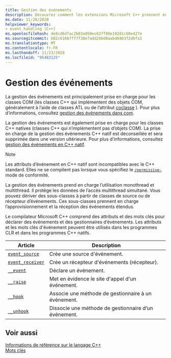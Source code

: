 ```yaml
---
title: Gestion des événements
description: Découvrez comment les extensions Microsoft C++ prennent en charge la gestion des événements COM et natifs.
ms.date: 11/20/2020
helpviewer_keywords:
- event handling [C++]
ms.openlocfilehash: de8cd6dfac2b83e850ec62ff88e192d1c60e427e
ms.sourcegitcommit: b02c61667ff7f38e7add266d0aabd8463f2dbfa1
ms.translationtype: MT
ms.contentlocale: fr-FR
ms.lasthandoff: 11/23/2020
ms.locfileid: "95483125"
---
```

# <a name="event-handling"></a>Gestion des événements

La gestion des événements est principalement prise en charge pour les classes COM (les classes C++ qui implémentent des objets COM, généralement à l’aide de classes ATL ou de l’attribut [coclasse](../windows/attributes/coclass.md) ). Pour plus d’informations, consultez [gestion des événements dans com](../cpp/event-handling-in-com.md).

La gestion des événements est également prise en charge pour les classes C++ natives (classes C++ qui n’implémentent pas d’objets COM). La prise en charge de la gestion des événements C++ natif est déconseillée et sera supprimée dans une version ultérieure. Pour plus d’informations, consultez [gestion des événements en C++ natif](../cpp/event-handling-in-native-cpp.md).

> [!NOTE]
> Les attributs d’événement en C++ natif sont incompatibles avec le C++ standard. Elles ne se compilent pas lorsque vous spécifiez le [`/permissive-`](../build/reference/permissive-standards-conformance.md) mode de conformité.

La gestion des événements prend en charge l’utilisation monothread et multithread. Il protège les données de l’accès multithread simultané. Vous pouvez dériver des sous-classes à partir de classes de source ou de récepteur d’événements. Ces sous-classes prennent en charge l’approvisionnement et la réception des événements étendus.

Le compilateur Microsoft C++ comprend des attributs et des mots clés pour déclarer des événements et des gestionnaires d’événements. Les attributs et les mots clés d'événement peuvent être utilisés dans les programmes CLR et dans les programmes C++ natifs.

| Article | Description |
|--|--|
| [`event_source`](../windows/attributes/event-source.md) | Crée une source d'événement. |
| [`event_receiver`](../windows/attributes/event-receiver.md) | Crée un récepteur d'événements (récepteur). |
| [`__event`](../cpp/event.md) | Déclare un événement. |
| [`__raise`](../cpp/raise.md) | Met en évidence le site d'appel d'un événement. |
| [`__hook`](../cpp/hook.md) | Associe une méthode de gestionnaire à un événement. |
| [`__unhook`](../cpp/unhook.md) | Dissocie une méthode de gestionnaire d’un événement. |

## <a name="see-also"></a>Voir aussi

[Informations de référence sur le langage C++](../cpp/cpp-language-reference.md)\
[Mots clés](../cpp/keywords-cpp.md)
